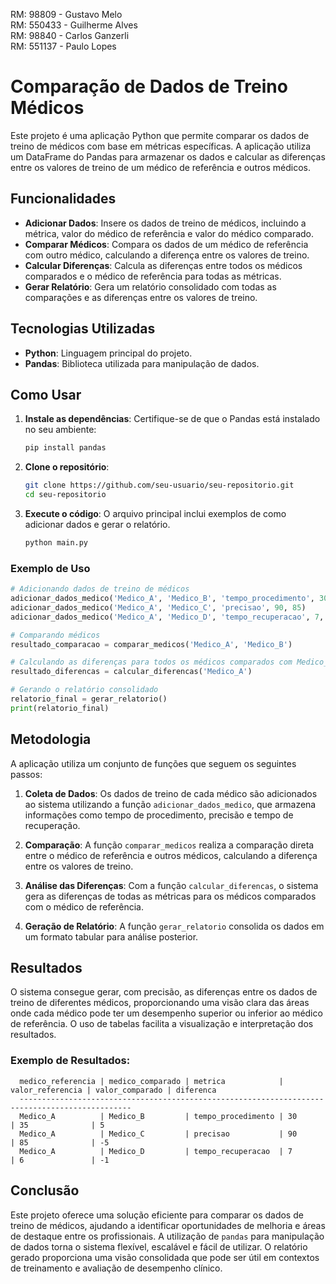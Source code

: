 RM: 98809 - Gustavo Melo<br>
RM: 550433 - Guilherme Alves<br>
RM: 98840 - Carlos Ganzerli<br>
RM: 551137 - Paulo Lopes<br>
# Comparação de Dados de Treino Médicos

Este projeto é uma aplicação Python que permite comparar os dados de treino de médicos com base em métricas específicas. A aplicação utiliza um DataFrame do Pandas para armazenar os dados e calcular as diferenças entre os valores de treino de um médico de referência e outros médicos.

## Funcionalidades

- **Adicionar Dados**: Insere os dados de treino de médicos, incluindo a métrica, valor do médico de referência e valor do médico comparado.
- **Comparar Médicos**: Compara os dados de um médico de referência com outro médico, calculando a diferença entre os valores de treino.
- **Calcular Diferenças**: Calcula as diferenças entre todos os médicos comparados e o médico de referência para todas as métricas.
- **Gerar Relatório**: Gera um relatório consolidado com todas as comparações e as diferenças entre os valores de treino.

## Tecnologias Utilizadas

- **Python**: Linguagem principal do projeto.
- **Pandas**: Biblioteca utilizada para manipulação de dados.

## Como Usar

1. **Instale as dependências**:
   Certifique-se de que o Pandas está instalado no seu ambiente:
   ```bash
   pip install pandas
   ```

2. **Clone o repositório**:
   ```bash
   git clone https://github.com/seu-usuario/seu-repositorio.git
   cd seu-repositorio
   ```

3. **Execute o código**:
   O arquivo principal inclui exemplos de como adicionar dados e gerar o relatório.
   ```bash
   python main.py
   ```

### Exemplo de Uso

```python
# Adicionando dados de treino de médicos
adicionar_dados_medico('Medico_A', 'Medico_B', 'tempo_procedimento', 30, 35)
adicionar_dados_medico('Medico_A', 'Medico_C', 'precisao', 90, 85)
adicionar_dados_medico('Medico_A', 'Medico_D', 'tempo_recuperacao', 7, 6)

# Comparando médicos
resultado_comparacao = comparar_medicos('Medico_A', 'Medico_B')

# Calculando as diferenças para todos os médicos comparados com Medico_A
resultado_diferencas = calcular_diferencas('Medico_A')

# Gerando o relatório consolidado
relatorio_final = gerar_relatorio()
print(relatorio_final)
```

## Metodologia

A aplicação utiliza um conjunto de funções que seguem os seguintes passos:

1. **Coleta de Dados**: Os dados de treino de cada médico são adicionados ao sistema utilizando a função `adicionar_dados_medico`, que armazena informações como tempo de procedimento, precisão e tempo de recuperação.
   
2. **Comparação**: A função `comparar_medicos` realiza a comparação direta entre o médico de referência e outros médicos, calculando a diferença entre os valores de treino.
   
3. **Análise das Diferenças**: Com a função `calcular_diferencas`, o sistema gera as diferenças de todas as métricas para os médicos comparados com o médico de referência.
   
4. **Geração de Relatório**: A função `gerar_relatorio` consolida os dados em um formato tabular para análise posterior.

## Resultados

O sistema consegue gerar, com precisão, as diferenças entre os dados de treino de diferentes médicos, proporcionando uma visão clara das áreas onde cada médico pode ter um desempenho superior ou inferior ao médico de referência. O uso de tabelas facilita a visualização e interpretação dos resultados.

### Exemplo de Resultados:
```text
  medico_referencia | medico_comparado | metrica            | valor_referencia | valor_comparado | diferenca
  -----------------------------------------------------------------------------------------------
  Medico_A          | Medico_B         | tempo_procedimento | 30               | 35              | 5
  Medico_A          | Medico_C         | precisao           | 90               | 85              | -5
  Medico_A          | Medico_D         | tempo_recuperacao  | 7                | 6               | -1
```

## Conclusão

Este projeto oferece uma solução eficiente para comparar os dados de treino de médicos, ajudando a identificar oportunidades de melhoria e áreas de destaque entre os profissionais. A utilização de `pandas` para manipulação de dados torna o sistema flexível, escalável e fácil de utilizar. O relatório gerado proporciona uma visão consolidada que pode ser útil em contextos de treinamento e avaliação de desempenho clínico.
